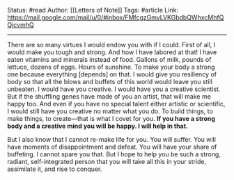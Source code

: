 Status: #read
Author: [[Letters of Note]]
Tags: #article 
Link:  https://mail.google.com/mail/u/0/#inbox/FMfcgzGmvLVKGbdbQWhxcMhfQQjcvmhQ
***
There are so many virtues I would endow you with if I could. First of all, I would make you tough and strong. And how I have labored at that! I have eaten vitamins and minerals instead of food. Gallons of milk, pounds of lettuce, dozens of eggs. Hours of sunshine. To make your body a strong one because everything [depends] on that. I would give you resiliency of body so that all the blows and buffets of this world would leave you still unbeaten. I would have you creative. I would have you a creative scientist. But if the shuffling genes have made of you an artist, that will make me happy too. And even if you have no special talent either artistic or scientific, I would still have you creative no matter what you do. To build things, to make things, to create—that is what I covet for you. **If you have a strong body and a creative mind you will be happy. I will help in that.**

But I also know that I cannot re-make life for you. You will suffer. You will have moments of disappointment and defeat. You will have your share of buffeting. I cannot spare you that. But I hope to help you be such a strong, radiant, self-integrated person that you will take all this in your stride, assimilate it, and rise to conquer.